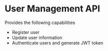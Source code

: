 # User Management API #

Provides the following capabilities

* Register user
* Update user information
* Authenticate users and generate JWT token